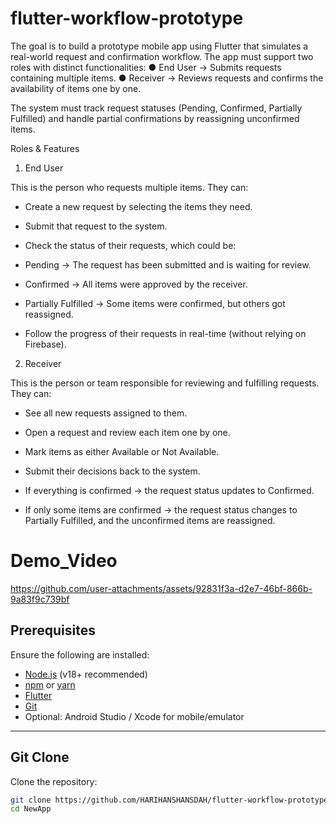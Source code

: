 # flutter-workflow-prototype
The goal is to build a prototype mobile app using Flutter that simulates a real-world request and confirmation workflow.
The app must support two roles
with distinct functionalities:
● End User → Submits requests containing multiple items.
● Receiver → Reviews requests and confirms the availability of items one by one.

The system must track request statuses (Pending, Confirmed, Partially Fulfilled) and handle
partial confirmations by reassigning unconfirmed items.

Roles & Features
1. End User

This is the person who requests multiple items.
They can:

- Create a new request by selecting the items they need.

- Submit that request to the system.

- Check the status of their requests, which could be:

- Pending → The request has been submitted and is waiting for review.

- Confirmed → All items were approved by the receiver.

- Partially Fulfilled → Some items were confirmed, but others got reassigned.

- Follow the progress of their requests in real-time (without relying on Firebase).

2. Receiver

This is the person or team responsible for reviewing and fulfilling requests.
They can:

- See all new requests assigned to them.

- Open a request and review each item one by one.

- Mark items as either Available or Not Available.

- Submit their decisions back to the system.

- If everything is confirmed → the request status updates to Confirmed.

- If only some items are confirmed → the request status changes to Partially Fulfilled, and the unconfirmed items are reassigned.

# Demo_Video

https://github.com/user-attachments/assets/92831f3a-d2e7-46bf-866b-9a83f9c739bf


## Prerequisites

Ensure the following are installed:

- [Node.js](https://nodejs.org/) (v18+ recommended)
- [npm](https://www.npmjs.com/) or [yarn](https://yarnpkg.com/)
- [Flutter](https://flutter.dev/docs/get-started/install)
- [Git](https://git-scm.com/)
- Optional: Android Studio / Xcode for mobile/emulator

---

## Git Clone

Clone the repository:

```bash
git clone https://github.com/HARIHANSHANSDAH/flutter-workflow-prototype.git
cd NewApp



